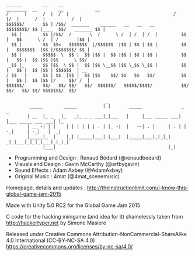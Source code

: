 ```
______        __    __                                          ________  __        __            __ 
/      |      /  |  /  |                                        /        |/  |      /  |          /  |
$$$$$$/       $$ | /$$/  _______    ______   __   __   __       $$$$$$$$/ $$ |____  $$/   _______ $$ |
  $$ |        $$ |/$$/  /       \  /      \ /  | /  | /  |         $$ |   $$      \ /  | /       |$$ |
  $$ |        $$  $$<   $$$$$$$  |/$$$$$$  |$$ | $$ | $$ |         $$ |   $$$$$$$  |$$ |/$$$$$$$/ $$ |
  $$ |        $$$$$  \  $$ |  $$ |$$ |  $$ |$$ | $$ | $$ |         $$ |   $$ |  $$ |$$ |$$      \ $$/ 
 _$$ |_       $$ |$$  \ $$ |  $$ |$$ \__$$ |$$ \_$$ \_$$ |         $$ |   $$ |  $$ |$$ | $$$$$$  | __ 
/ $$   |      $$ | $$  |$$ |  $$ |$$    $$/ $$   $$   $$/          $$ |   $$ |  $$ |$$ |/     $$/ /  |
$$$$$$/       $$/   $$/ $$/   $$/  $$$$$$/   $$$$$/$$$$/           $$/    $$/   $$/ $$/ $$$$$$$/  $$/ 
                                                                                                      
                                      _                                                    
         _____        _____          | |       _____               _                   _   
        | __  |_ _   |_   _|_ _ _ ___|_|___   |     |___ _____ ___| |___ _____ ___ ___| |_ 
        | __ -| | |    | | | | | | . | |_ -|  |   --| . |     | . | | -_|     | -_|   |  _|
        |_____|_  |    |_| |_____|___| |___|  |_____|___|_|_|_|  _|_|___|_|_|_|___|_|_|_|  
              |___|                                           |_|                          
```

* Programming and Design : Renaud Bédard (@renaudbedard)
* Visuals and Design : Gavin McCarthy (@artbygavin)
* Sound Effects : Adam Axbey (@AdamAxbey)
* Original Music : 4mat (@4mat_scenemusic)

Homepage, details and updates : http://theinstructionlimit.com/i-know-this-global-game-jam-2015

Made with Unity 5.0 RC2 for the Global Game Jam 2015

C code for the hacking minigame (and idea for it) shamelessly taken from http://hackertyper.net by Simone Masiero

Released under Creative Commons Attribution-NonCommercial-ShareAlike 4.0 International (CC-BY-NC-SA 4.0)
https://creativecommons.org/licenses/by-nc-sa/4.0/
